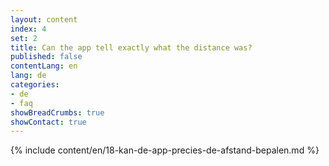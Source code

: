 ```yaml
---
layout: content
index: 4
set: 2
title: Can the app tell exactly what the distance was?
published: false
contentLang: en
lang: de
categories:
- de
- faq
showBreadCrumbs: true
showContact: true
---
```

{% include content/en/18-kan-de-app-precies-de-afstand-bepalen.md %}
